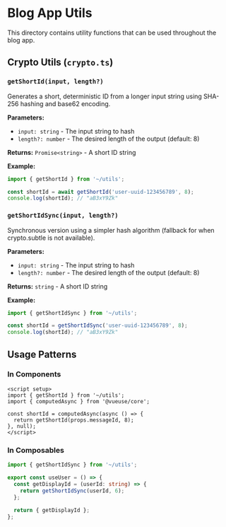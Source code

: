 # Blog App Utils

This directory contains utility functions that can be used throughout the blog app.

## Crypto Utils (`crypto.ts`)

### `getShortId(input, length?)`
Generates a short, deterministic ID from a longer input string using SHA-256 hashing and base62 encoding.

**Parameters:**
- `input: string` - The input string to hash
- `length?: number` - The desired length of the output (default: 8)

**Returns:** `Promise<string>` - A short ID string

**Example:**
```ts
import { getShortId } from '~/utils';

const shortId = await getShortId('user-uuid-123456789', 8);
console.log(shortId); // "aB3xY9Zk"
```

### `getShortIdSync(input, length?)`
Synchronous version using a simpler hash algorithm (fallback for when crypto.subtle is not available).

**Parameters:**
- `input: string` - The input string to hash  
- `length?: number` - The desired length of the output (default: 8)

**Returns:** `string` - A short ID string

**Example:**
```ts
import { getShortIdSync } from '~/utils';

const shortId = getShortIdSync('user-uuid-123456789', 8);
console.log(shortId); // "aB3xY9Zk"
```

## Usage Patterns

### In Components
```vue
<script setup>
import { getShortId } from '~/utils';
import { computedAsync } from '@vueuse/core';

const shortId = computedAsync(async () => {
  return getShortId(props.messageId, 8);
}, null);
</script>
```

### In Composables
```ts
import { getShortIdSync } from '~/utils';

export const useUser = () => {
  const getDisplayId = (userId: string) => {
    return getShortIdSync(userId, 6);
  };
  
  return { getDisplayId };
};
```
